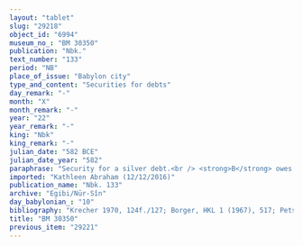 ```yaml
---
layout: "tablet"
slug: "29218"
object_id: "6994"
museum_no_: "BM 30350"
publication: "Nbk."
text_number: "133"
period: "NB"
place_of_issue: "Babylon city"
type_and_content: "Securities for debts"
day_remark: "-"
month: "X"
month_remark: "-"
year: "22"
year_remark: "-"
king: "Nbk"
king_remark: "-"
julian_date: "582 BCE"
julian_date_year: "582"
paraphrase: "Security for a silver debt.<br /> <strong>B</strong> owes 3 minas and 14 shekels of silver to <strong>A</strong>. He secures this debt in various ways. First he pledges a house that he himself took from <strong>C</strong> in antichresis (<em>ana ma&scaron;kanūti ṣabātu</em>). So, this is a case of after-pledge (German: Unterverpfandung). As extra security, he gives <strong>A</strong> the document recording <strong>C</strong>&#39;s debt (<em>adi u&#39;ilti</em>) and the warranties it includes (<em>pūt na&scaron;&ucirc;</em>). Further he agrees to pay 2 &frac14; shekels of silver as rent for the house to <strong>A</strong> from the 1st of &Scaron;abāṭu (XI) of the 12th year onwards and till the debt is fully repaid. Most likely, the rent guarantees that <strong>B</strong> can continue living in the house. Finally, he pledges <strong><sup>f</sup>D</strong>, his slave-cook (<sup>l&uacute;</sup>MU <em>qallu</em>) and his entire property in and outside of the city. No other creditor shall exercise any rights over the pledged person and objects until <strong>A</strong> has received the full repayment of the debt. Eventually, <strong>B</strong>&#39;s son took over the debt (BM31052 = Nbk. 142) and its final settlement occured 4 &frac12; years after the current document (BM30348 = Nbk. 172). Names of xxx witnesses and the scribe.<br /> &nbsp;<br /> <strong>A</strong> = Nergal-uballiṭ/I&scaron;um-uballiṭ//Bēl-ēṭiru; <strong>B</strong> = &Scaron;ulāya/Nab&ucirc;-zēru-ukīn//Egibi; <strong>C </strong>= (Marduk-)&Scaron;āpik-zēri/Marduk-zēru-ibni//&Scaron;ang&ucirc; -Ninurta; <strong><sup>f</sup></strong><strong>D</strong> = <sup>f</sup>Ina-ṣilli-Bēl, cook (<sup>l&uacute;</sup>MU) and slave (<em>qallu)</em> of <strong>B</strong>"
imported: "Kathleen Abraham (12/12/2016)"
publication_name: "Nbk. 133"
archive: "Egibi/Nūr-Sîn"
day_babylonian_: "10"
bibliography: "Krecher 1970, 124f./127; Borger, HKL 1 (1967), 517; Petschow 1956 (NBPf.), 176; Koschaker 1911, 260."
title: "BM 30350"
previous_item: "29221"
---
```

